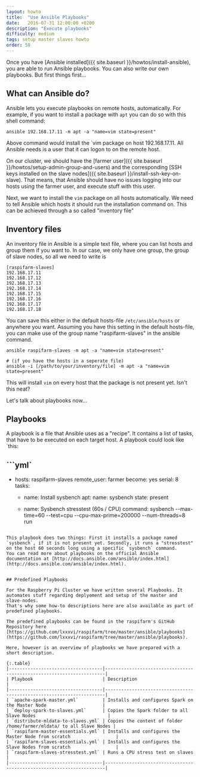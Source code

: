 ```yaml
---
layout: howto
title:  "Use Ansible Playbooks"
date:   2016-07-31 12:00:00 +0200
description: "Execute playbooks"
difficulty: medium
tags: setup master slaves howto
order: 50
---
```


Once you have [Ansible installed]({{ site.baseurl }}/howtos/install-ansible), you are able to run Ansible playbooks. You can also write our own playbooks. But first things first...

## What can Ansible do?

Ansible lets you execute playbooks on remote hosts, automatically. For example, if you want to install a package with `apt` you can do so with this shell command:

```shell
ansible 192.168.17.11 -m apt -a "name=vim state=present"
```

Above command would install the `vim package on host 192.168.17.11. All Ansible needs is a user that it can logon to on the remote host.

On our cluster, we should have the [farmer user]({{ site.baseurl }}/howtos/setup-admin-group-and-users) and the corresponding [SSH keys installed on the slave nodes]({{ site.baseurl }}/install-ssh-key-on-slave). That means, that Ansible should have no issues logging into our hosts using the farmer user, and execute stuff with this user.

Next, we want to install the `vim` package on all hosts automatically.
We need to tell Ansible which hosts it should run the installation command on. This can be achieved through a so called "inventory file"

## Inventory files

An inventory file in Ansible is a simple text file, where you can list hosts and group them if you want to. In our case, we only have one group, the group of slave nodes, so all we need to write is

```shell
[raspifarm-slaves]
192.168.17.11
192.168.17.12
192.168.17.13
192.168.17.14
192.168.17.15
192.168.17.16
192.168.17.17
192.168.17.18
```

You can save this either in the default hosts-file `/etc/ansible/hosts` or anywhere you want.
Assuming you have this setting in the default hosts-file, you can make use of the group name "raspifarm-slaves" in the ansible command.

```shell
ansible raspifarm-slaves -m apt -a "name=vim state=present"

# (if you have the hosts in a seperate file)
ansible -i [/path/to/your/inventory/file] -m apt -a "name=vim state=present"
``` 

This will install `vim` on every host that the package is not present yet.
Isn't this neat? 

Let's talk about playbooks now...

## Playbooks

A playbook is a file that Ansible uses as a "recipe". It contains a list of tasks, that have to be executed on each target host. A playbook could look like `this:

```yml`
---
- hosts: raspifarm-slaves
  remote_user: farmer
  become: yes
  serial: 8
  tasks:
    - name: Install sysbench
      apt: 
        name: sysbench
        state: present

    - name: Sysbench stresstest (60s / CPU)
      command: sysbench --max-time=60 --test=cpu --cpu-max-prime=200000 --num-threads=8 run 
```

This playbook does two things: First it installs a package named `sysbench`, if it is not present yet. Secondly, it runs a "stresstest" on the host 60 seconds long using a specific `sysbench` command.  
You can read more about playbooks on the official Ansible documentation at [http://docs.ansible.com/ansible/index.html](http://docs.ansible.com/ansible/index.html). 


## Predefined Playbooks

For the Raspberry Pi Cluster we have written several Playbooks. It automates stuff regarding deplyoment and setup of the master and slave-nodes.  
That's why some how-to descriptions here are also available as part of predefined playbooks.

The predefined playbooks can be found in the raspifarm's GitHub Repository here [https://github.com/lxxxvi/raspifarm/tree/master/ansible/playbooks](https://github.com/lxxxvi/raspifarm/tree/master/ansible/playbooks).

Here, however is an overview of playbooks we have prepared with a short description. 

{:.table}
|-----------------------------------|----------------------------------------------------------------------|
| Playbook                          | Description                                                          |
|-----------------------------------|----------------------------------------------------------------------|
| `apache-spark-master.yml`         | Installs and configures Spark on the Master Node                     |
| `deploy-spark-to-slaves.yml`      | Copies the Spark folder to all Slave Nodes                           |
| `distribute-mldata-to-slaves.yml` | Copies the content of folder /home/farmer/mldata/ to all Slave Nodes |
| `raspifarm-master-essentials.yml` | Installs and configures the Master Node from scratch                 |
| `raspifarm-slaves-essentials.yml` | Installs and configures the Slave Nodes from scratch                 |
| `raspifarm-slaves-stresstest.yml` | Runs a CPU stress test on slaves                                     |
|-----------------------------------|----------------------------------------------------------------------|


